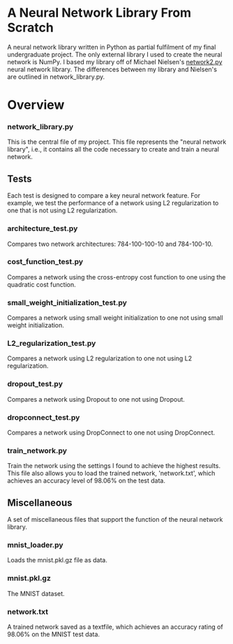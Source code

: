 # A Neural Network Library From Scratch
A neural network library written in Python as partial fulfilment of my final undergraduate project. The only external library I used to create the neural network is NumPy. I based my library off of Michael Nielsen's [network2.py](https://github.com/mnielsen/neural-networks-and-deep-learning/tree/master/src) neural network library. The differences between my library and Nielsen's are outlined in network_library.py.

# Overview
### network_library.py
This is the central file of my project. This file represents the "neural network library", i.e., it contains all the code necessary to create and train a neural network.

## Tests
Each test is designed to compare a key neural network feature. For example, we test the performance of a network using L2 regularization to one that is not using L2 regularization.
### architecture_test.py
Compares two network architectures: 784-100-100-10 and 784-100-10.

### cost_function_test.py
Compares a network using the cross-entropy cost function to one using the quadratic cost function.

### small_weight_initialization_test.py
Compares a network using small weight initialization to one not using small weight initialization.

### L2_regularization_test.py
Compares a network using L2 regularization to one not using L2 regularization.

### dropout_test.py
Compares a network using Dropout to one not using Dropout.

### dropconnect_test.py
Compares a network using DropConnect to one not using DropConnect.

### train_network.py
Train the network using the settings I found to achieve the highest results. This file also allows you to load the trained network, 'network.txt', which achieves an accuracy level of 98.06% on the test data.

## Miscellaneous
A set of miscellaneous files that support the function of the neural network library.
### mnist_loader.py
Loads the mnist.pkl.gz file as data.

### mnist.pkl.gz
The MNIST dataset.

### network.txt 
A trained network saved as a textfile, which achieves an accuracy rating of 98.06% on the MNIST test data.
